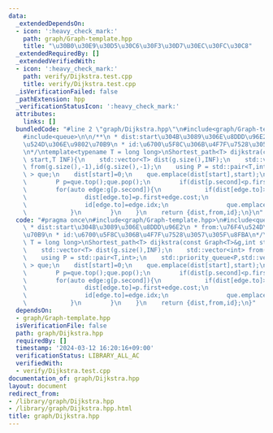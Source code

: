 ```yaml
---
data:
  _extendedDependsOn:
  - icon: ':heavy_check_mark:'
    path: graph/Graph-template.hpp
    title: "\u30B0\u30E9\u30D5\u30C6\u30F3\u30D7\u30EC\u30FC\u30C8"
  _extendedRequiredBy: []
  _extendedVerifiedWith:
  - icon: ':heavy_check_mark:'
    path: verify/Dijkstra.test.cpp
    title: verify/Dijkstra.test.cpp
  _isVerificationFailed: false
  _pathExtension: hpp
  _verificationStatusIcon: ':heavy_check_mark:'
  attributes:
    links: []
  bundledCode: "#line 2 \"graph/Dijkstra.hpp\"\n#include<graph/Graph-template.hpp>\n\
    #include<queue>\n\n/**\n * dist:start\u304B\u3089\u306E\u8DDD\u96E2\n * from:\u76F4\
    \u524D\u306E\u9802\u70B9\n * id:\u6700\u5F8C\u306B\u4F7F\u7528\u3057\u305F\u8FBA\
    \n*/\ntemplate<typename T = long long>\nShortest_path<T> dijkstra(const Graph<T>&g,int\
    \ start,T INF){\n    std::vector<T> dist(g.size(),INF);\n    std::vector<int>\
    \ from(g.size(),-1),id(g.size(),-1);\n    using P = std::pair<T,int>;\n    std::priority_queue<P,std::vector<P>,std::greater<P>\
    \ > que;\n    dist[start]=0;\n    que.emplace(dist[start],start);\n    while(!que.empty()){\n\
    \        P p=que.top();que.pop();\n        if(dist[p.second]<p.first)continue;\n\
    \        for(auto edge:g[p.second]){\n            if(dist[edge.to]>p.first+edge.cost){\n\
    \                dist[edge.to]=p.first+edge.cost;\n                from[edge.to]=p.second;\n\
    \                id[edge.to]=edge.idx;\n                que.emplace(dist[edge.to],edge.to);\n\
    \            }\n        }\n    }\n    return {dist,from,id};\n}\n"
  code: "#pragma once\n#include<graph/Graph-template.hpp>\n#include<queue>\n\n/**\n\
    \ * dist:start\u304B\u3089\u306E\u8DDD\u96E2\n * from:\u76F4\u524D\u306E\u9802\
    \u70B9\n * id:\u6700\u5F8C\u306B\u4F7F\u7528\u3057\u305F\u8FBA\n*/\ntemplate<typename\
    \ T = long long>\nShortest_path<T> dijkstra(const Graph<T>&g,int start,T INF){\n\
    \    std::vector<T> dist(g.size(),INF);\n    std::vector<int> from(g.size(),-1),id(g.size(),-1);\n\
    \    using P = std::pair<T,int>;\n    std::priority_queue<P,std::vector<P>,std::greater<P>\
    \ > que;\n    dist[start]=0;\n    que.emplace(dist[start],start);\n    while(!que.empty()){\n\
    \        P p=que.top();que.pop();\n        if(dist[p.second]<p.first)continue;\n\
    \        for(auto edge:g[p.second]){\n            if(dist[edge.to]>p.first+edge.cost){\n\
    \                dist[edge.to]=p.first+edge.cost;\n                from[edge.to]=p.second;\n\
    \                id[edge.to]=edge.idx;\n                que.emplace(dist[edge.to],edge.to);\n\
    \            }\n        }\n    }\n    return {dist,from,id};\n}"
  dependsOn:
  - graph/Graph-template.hpp
  isVerificationFile: false
  path: graph/Dijkstra.hpp
  requiredBy: []
  timestamp: '2024-03-12 16:20:16+09:00'
  verificationStatus: LIBRARY_ALL_AC
  verifiedWith:
  - verify/Dijkstra.test.cpp
documentation_of: graph/Dijkstra.hpp
layout: document
redirect_from:
- /library/graph/Dijkstra.hpp
- /library/graph/Dijkstra.hpp.html
title: graph/Dijkstra.hpp
---
```

